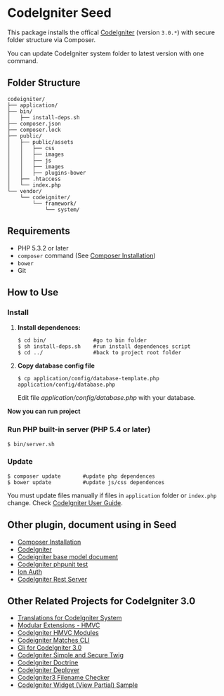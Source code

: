 # CodeIgniter Seed

This package installs the offical [CodeIgniter](https://github.com/bcit-ci/CodeIgniter) (version `3.0.*`) with secure folder structure via Composer.

You can update CodeIgniter system folder to latest version with one command.

## Folder Structure

```
codeigniter/
├── application/
├── bin/
│   ├── install-deps.sh
├── composer.json
├── composer.lock
├── public/
│   ├── public/assets
│   │   ├── css
│   │   ├── images
│   │   ├── js
│   │   ├── images
│   │   ├── plugins-bower
│   ├── .htaccess
│   └── index.php
└── vendor/
    └── codeigniter/
        └── framework/
            └── system/
```

## Requirements

* PHP 5.3.2 or later
* `composer` command (See [Composer Installation](https://getcomposer.org/doc/00-intro.md#installation-linux-unix-osx))
* `bower`
* Git

## How to Use

### Install
1. **Install dependences:**

    ```
    $ cd bin/               #go to bin folder
    $ sh install-deps.sh    #run install dependences script
    $ cd ../                #back to project root folder
    ```
2. **Copy database config file**

    ```
    $ cp application/config/database-template.php application/config/database.php
    ```
    Edit file *application/config/database.php* with your database.

**Now you can run project**

### Run PHP built-in server (PHP 5.4 or later)

```
$ bin/server.sh
```

### Update

```
$ composer update       #update php dependences
$ bower update          #update js/css dependences
```

You must update files manually if files in `application` folder or `index.php` change. Check [CodeIgniter User Guide](http://www.codeigniter.com/user_guide/installation/upgrading.html).

## Other plugin, document using in Seed

* [Composer Installation](https://getcomposer.org/doc/00-intro.md#installation-linux-unix-osx)
* [CodeIgniter](https://github.com/bcit-ci/CodeIgniter)
* [Codeigniter base model document](CURD_BASE.md)
* [CodeIgniter phpunit test](https://github.com/kenjis/ci-phpunit-test)
* [Ion Auth](https://github.com/benedmunds/CodeIgniter-Ion-Auth)
* [CodeIgniter Rest Server](https://github.com/chriskacerguis/codeigniter-restserver)


## Other Related Projects for CodeIgniter 3.0

* [Translations for CodeIgniter System](https://github.com/bcit-ci/codeigniter3-translations)
* [Modular Extensions - HMVC](https://bitbucket.org/wiredesignz/codeigniter-modular-extensions-hmvc)
* [CodeIgniter HMVC Modules](https://github.com/jenssegers/codeigniter-hmvc-modules)
* [Codeigniter Matches CLI](https://github.com/avenirer/codeigniter-matches-cli)
* [Cli for CodeIgniter 3.0](https://github.com/kenjis/codeigniter-cli)
* [CodeIgniter Simple and Secure Twig](https://github.com/kenjis/codeigniter-ss-twig)
* [CodeIgniter Doctrine](https://github.com/kenjis/codeigniter-doctrine)
* [CodeIgniter Deployer](https://github.com/kenjis/codeigniter-deployer)
* [CodeIgniter3 Filename Checker](https://github.com/kenjis/codeigniter3-filename-checker)
* [CodeIgniter Widget (View Partial) Sample](https://github.com/kenjis/codeigniter-widgets)

